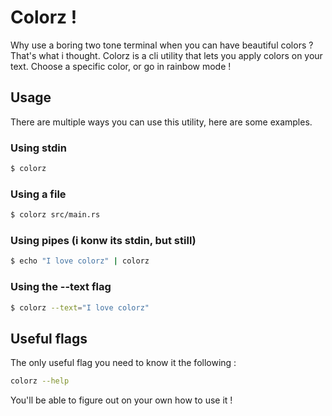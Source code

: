 # Colorz !

Why use a boring two tone terminal when you can
have beautiful colors ? That's what i thought.
Colorz is a cli utility that lets you apply colors
on your text. Choose a specific color, or go in
rainbow mode !

## Usage

There are multiple ways you can use this utility,
here are some examples.

### Using stdin

```bash
$ colorz
```

### Using a file

```bash
$ colorz src/main.rs
```

### Using pipes (i konw its stdin, but still)

```bash
$ echo "I love colorz" | colorz
```

### Using the --text flag

```bash
$ colorz --text="I love colorz"
```

## Useful flags

The only useful flag you need to know it the following :

```bash
colorz --help
```

You'll be able to figure out on your own how to use it !
